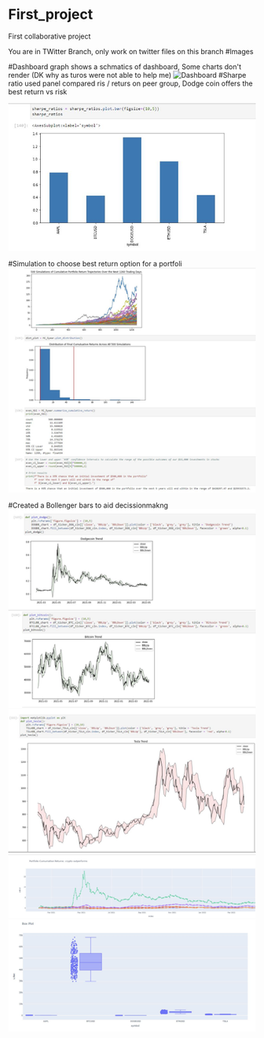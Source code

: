 # First_project
First collaborative project

You are in TWitter Branch, only work on twitter files on this branch
#Images

#Dashboard graph shows a schmatics of dashboard, Some charts don't render (DK why as turos were not able to help me)
![Dashboard](Images/Dashbard.jpg)
#Sharpe ratio used panel compared ris / returs on peer group, Dodge coin offers the best return vs risk

![Sharpe_Ratios](Images/Sharpe.jpg)

#Simulation to choose best return option for a portfoli
![Monte_Carlo](Images/Monte.jpg)

#Created a Bollenger bars to aid decissionmakng 
![Doge_Bars](Images/Doge_BollBar.jpg)
![Bitcoin_Bars](Images/Bitcoin_BollBar.jpg)
![Tesla_bars](Images/Tesla_BollBar.jpg)
![Cumm_ret](Images/Cummulative_returns.jpg)
![Box_plot](Images/Box_plot.jpg)








